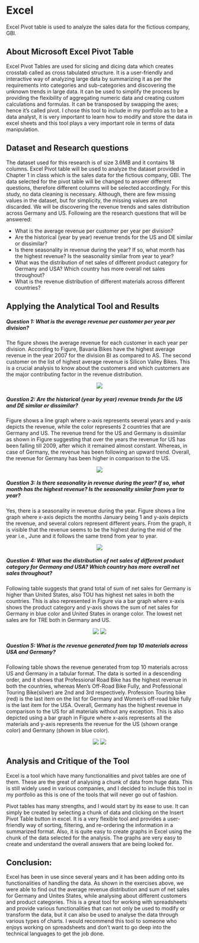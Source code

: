 # Excel
Excel Pivot table is used to analyze the sales data for the fictious company, GBI.

## About Microsoft Excel Pivot Table

Excel Pivot Tables are used for slicing and dicing data which creates crosstab called as cross tabulated structure. It is a user-friendly and interactive way of analyzing large data by summarizing it as per the requirements into categories and sub-categories and discovering the unknown trends in large data. It can be used to simplify the process by providing the flexibility of aggregating numeric data and creating custom calculations and formulas. It can be transposed by swapping the axes; hence it’s called pivot. I chose this tool to include in my portfolio as to be a data analyst, it is very important to learn how to modify and store the data in excel sheets and this tool plays a very important role in terms of data manipulation.

## Dataset and Research questions

The dataset used for this research is of size 3.6MB and it contains 18 columns. Excel Pivot table will be used to analyze the dataset provided in Chapter 1 in class which is the sales data for the fictious company, GBI. The data selected for the pivot table will be changed to answer different questions, therefore different columns will be selected accordingly. For this study, no data cleaning is necessary. Although, there are few missing values in the dataset, but for simplicity, the missing values are not discarded. We will be discovering the revenue trends and sales distribution across Germany and US. Following are the research questions that will be answered:

 - What is the average revenue per customer per year per division?
 - Are the historical (year by year) revenue trends for the US and DE similar or dissimilar?
 - Is there seasonality in revenue during the year? If so, what month has the highest revenue? Is the seasonality similar from year to year?
 - What was the distribution of net sales of different product category for Germany and USA? Which country has more overall net sales throughout?
 - What is the revenue distribution of different materials across different countries?

## Applying the Analytical Tool and Results

##### Question 1: What is the average revenue per customer per year per division?
The figure shows the average revenue for each customer in each year per division. According to Figure, Bavaria Bikes have the highest average revenue in the year 2007 for the division BI as compared to AS. The second customer on the list of highest average revenue is Silicon Valley Bikes. This is a crucial analysis to know about the customers and which customers are the major contributing factor in the revenue distribution.
<p align="center">
 <img src= "Images/PivotQ1_table.png">
</p>

##### Question 2: Are the historical (year by year) revenue trends for the US and DE similar or dissimilar?
Figure shows a line graph where x-axis represents several years and y-axis depicts the revenue, while the color represents 2 countries that are Germany and US. The revenue trend for the US and Germany is dissimilar as shown in Figure suggesting that over the years the revenue for US has been falling till 2009, after which it remained almost constant. Whereas, in case of Germany, the revenue has been following an upward trend. Overall, the revenue for Germany has been higher in comparison to the US.
<p align="center">
 <img src= "Images/PivotQ2.png">
</p>

##### Question 3: Is there seasonality in revenue during the year? If so, what month has the highest revenue? Is the seasonality similar from year to year?
Yes, there is a seasonality in revenue during the year. Figure shows a line graph where x-axis depicts the months January being 1 and y-axis depicts the revenue, and several colors represent different years. From the graph, it is visible that the revenue seems to be the highest during the mid of the year i.e., June and it follows the same trend from year to year.
<p align="center">
 <img src= "Images/PivotQ3.png">
</p>

##### Question 4: What was the distribution of net sales of different product category for Germany and USA? Which country has more overall net sales throughout?
Following table suggests that grand total of sum of net sales for Germany is higher than United States, also TOU has highest net sales in both the countries. This is also represented in Figure via a bar graph where x-axis shows the product category and y-axis shows the sum of net sales for Germany in blue color and United States in orange color. The lowest net sales are for TRE both in Germany and US.
<p align="center">
 <img src= "Images/PivotQ4_table.png">
 <img src= "Images/PivotQ4_graph.png">
</p>

##### Question 5: What is the revenue generated from top 10 materials across USA and Germany?
Following table shows the revenue generated from top 10 materials across US and Germany in a tabular format. The data is sorted in a descending order, and it shows that Professional Road Bike has the highest revenue in both the countries, whereas Men’s Off-Road Bike Fully, and Professional Touring Bike(silver) are 2nd and 3rd respectively. Profession Touring bike (red) is the last item on the list for Germany and Women’s off-road bike fully is the last item for the USA. Overall, Germany has the highest revenue in comparison to the US for all materials without any exception. This is also depicted using a bar graph in Figure where x-axis represents all the materials and y-axis represents the revenue for the US (shown orange color) and Germany (shown in blue color).
<p align="center">
 <img src= "Images/PivotQ5_table.png">
 <img src= "Images/PivotQ5_graph.png">
</p>

## Analysis and Critique of the Tool

Excel is a tool which have many functionalities and pivot tables are one of them. These are the great of analysing a chunk of data from huge data. This is still widely used in various companies, and I decided to include this tool in my portfolio as this is one of the tools that will never go out of fashion.

Pivot tables has many strengths, and I would start by its ease to use. It can simply be created by selecting a chunk of data and clicking on the Insert Pivot Table button in excel. It is a very flexible tool and provides a user-friendly way of sorting, filtering, and re-ordering the information in a summarized format. Also, it is quite easy to create graphs in Excel using the chunk of the data selected for the analysis. The graphs are very easy to create and understand the overall answers that are being looked for.

## Conclusion:

Excel has been in use since several years and it has been adding onto its functionalities of handling the data. As shown in the exercises above, we were able to find out the average revenue distribution and sum of net sales for Germany and Unites States, while analysing about different customers and product categories. This is a great tool for working with spreadsheets and provide various functionalities that can not only be used to modify or transform the data, but it can also be used to analyse the data through various types of charts. I would recommend this tool to someone who enjoys working on spreadsheets and don’t want to go deep into the technical languages to get the job done.
